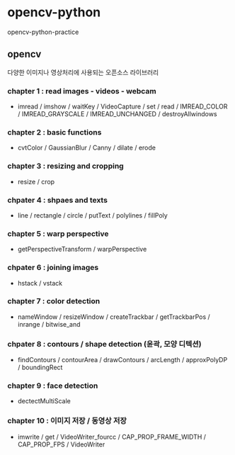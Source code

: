 # opencv-python
opencv-python-practice

## opencv

다양한 이미지나 영상처리에 사용되는 오픈소스 라이브러리

### chapter 1 : read images - videos - webcam

- imread / imshow / waitKey / VideoCapture / set / read / IMREAD_COLOR / IMREAD_GRAYSCALE / IMREAD_UNCHANGED / destroyAllwindows

### chapter 2 : basic functions

- cvtColor / GaussianBlur / Canny / dilate / erode

### chapter 3 : resizing and cropping

- resize / crop

### chpater 4 : shpaes and texts

- line / rectangle / circle / putText / polylines / fillPoly

### chapter 5 : warp perspective

- getPerspectiveTransform / warpPerspective 

### chpater 6 : joining images
- hstack / vstack

### chapter 7 : color detection

- nameWindow / resizeWindow / createTrackbar / getTrackbarPos / inrange / bitwise_and

### chpater 8 : contours / shape detection  (윤곽, 모양 디텍션)

- findContours / contourArea / drawContours / arcLength / approxPolyDP / boundingRect

### chapter 9 : face detection

- dectectMultiScale

### chapter 10 : 이미지 저장 / 동영상 저장

- imwrite / get / VideoWriter_fourcc / CAP_PROP_FRAME_WIDTH / CAP_PROP_FPS / VideoWriter


